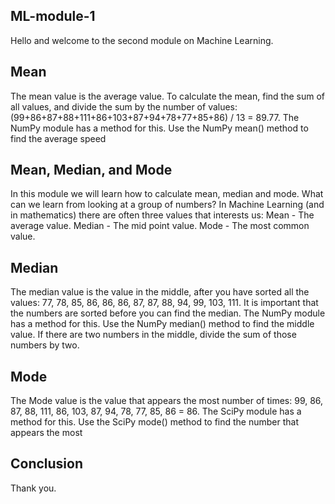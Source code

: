 ## ML-module-1
Hello and welcome to the second module on Machine Learning.

## Mean
The mean value is the average value.
To calculate the mean, find the sum of all values, and divide the sum by the number of values:
(99+86+87+88+111+86+103+87+94+78+77+85+86) / 13 = 89.77.
The NumPy module has a method for this.
Use the NumPy mean() method to find the average speed

## Mean, Median, and Mode
In this module we will learn how to calculate mean, median and mode.
What can we learn from looking at a group of numbers?
In Machine Learning (and in mathematics) there are often three values that interests us:
Mean - The average value.
Median - The mid point value.
Mode - The most common value.

## Median
The median value is the value in the middle, after you have sorted all the values:
77, 78, 85, 86, 86, 86, 87, 87, 88, 94, 99, 103, 111.
It is important that the numbers are sorted before you can find the median.
The NumPy module has a method for this.
Use the NumPy median() method to find the middle value.
If there are two numbers in the middle, divide the sum of those numbers by two.


## Mode
The Mode value is the value that appears the most number of times:
99, 86, 87, 88, 111, 86, 103, 87, 94, 78, 77, 85, 86 = 86.
The SciPy module has a method for this.
Use the SciPy mode() method to find the number that appears the most

## Conclusion
Thank you.